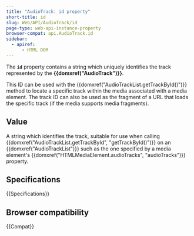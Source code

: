 ```yaml
---
title: "AudioTrack: id property"
short-title: id
slug: Web/API/AudioTrack/id
page-type: web-api-instance-property
browser-compat: api.AudioTrack.id
sidebar:
  - apiref:
      - HTML DOM
---
```


The **`id`** property contains a
string which uniquely identifies the track represented by the
**{{domxref("AudioTrack")}}**.

This ID can be used with the
{{domxref("AudioTrackList.getTrackById()")}} method to locate a specific track within
the media associated with a media element. The track ID can also be used as the fragment of a URL that loads the specific track
(if the media supports media fragments).

## Value

A string which identifies the track, suitable for use when calling
{{domxref("AudioTrackList.getTrackById", "getTrackById()")}} on an
{{domxref("AudioTrackList")}} such as the one specified by a media element's
{{domxref("HTMLMediaElement.audioTracks", "audioTracks")}} property.

## Specifications

{{Specifications}}

## Browser compatibility

{{Compat}}
